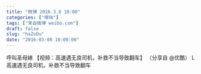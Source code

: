```yaml
---
title: "微博 2016.3.8 10:00"
categories: ["嘀咕"]
tags: ["来自微博 weibo.com"]
draft: false
slug: "haZoDu"
date: "2016-03-08 10:00:00"
---
```


<p>呼叫圣母婊 【视频：高速遇无良司机，补救不当导致翻车】 （分享自 @优酷） L高速遇无良司机，补救不当导致翻车 ​​​​</p>
